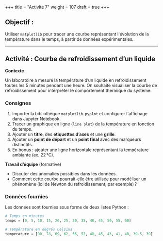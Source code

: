 +++
title = "Activité 7"
weight = 107
draft = true
+++

## Objectif :

Utiliser `matplotlib` pour tracer une courbe représentant l'évolution de la température dans le temps, à partir de données expérimentales.

---

## Activité : Courbe de refroidissement d’un liquide

**Contexte**

Un laboratoire a mesuré la température d’un liquide en refroidissement toutes les 5 minutes pendant une heure. On souhaite visualiser la courbe de refroidissement pour interpréter le comportement thermique du système.


### Consignes

1. Importer la bibliothèque `matplotlib.pyplot` et configurer l'affichage dans Jupyter Notebook.
2. Tracer un graphique en ligne (`line plot`) de la température en fonction du temps.
3. Ajouter un **titre**, des **étiquettes d’axes** et une **grille**.
4. Ajouter un **point de départ** et un **point final** avec des marqueurs distinctifs.
5. En bonus : ajouter une ligne horizontale représentant la température ambiante (ex. 22 °C).

**Travail d’équipe** (formative)
* Discuter des anomalies possibles dans les données.
* Comment cette courbe pourrait-elle être utilisée pour modéliser un phénomène (loi de Newton du refroidissement, par exemple) ?

### Données fournies

Les données sont fournies sous forme de deux listes Python :

```python
# Temps en minutes
temps = [0, 5, 10, 15, 20, 25, 30, 35, 40, 45, 50, 55, 60]

# Température en degrés Celsius
temperature = [90, 78, 69, 62, 56, 52, 48, 45, 43, 41, 40, 39.5, 39]
```

<!--
### Exemple de solution attendue

```python
import matplotlib.pyplot as plt

temps = [0, 5, 10, 15, 20, 25, 30, 35, 40, 45, 50, 55, 60]
temperature = [90, 78, 69, 62, 56, 52, 48, 45, 43, 41, 40, 39.5, 39]

plt.figure(figsize=(8, 5))
plt.plot(temps, temperature, marker='o', linestyle='-', color='blue', label="Température")
plt.axhline(y=22, color='red', linestyle='--', label='Température ambiante')

plt.title("Refroidissement d’un liquide dans le temps")
plt.xlabel("Temps (minutes)")
plt.ylabel("Température (°C)")
plt.grid(True)
plt.legend()

plt.scatter([0], [90], color='green', label='Départ', zorder=5)
plt.scatter([60], [39], color='black', label='Fin', zorder=5)

plt.legend()
plt.show()
```
-->


